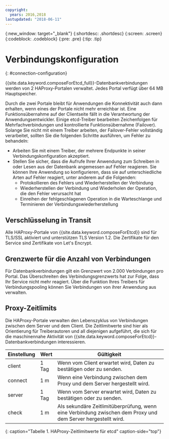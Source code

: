 ```yaml
---
copyright:
  years: 2016,2018
lastupdated: "2018-06-11"
---
```


{:new_window: target="_blank"}
{:shortdesc: .shortdesc}
{:screen: .screen}
{:codeblock: .codeblock}
{:pre: .pre}
{:tip: .tip}

# Verbindungskonfiguration
{: #connection-configuration}

{{site.data.keyword.composeForEtcd_full}}-Datenbankverbindungen werden von 2 HAProxy-Portalen verwaltet. Jedes Portal verfügt über 64 MB Hauptspeicher.

Durch die zwei Portale bleibt für Anwendungen die Konnektivität auch dann erhalten, wenn eines der Portale nicht mehr erreichbar ist. Eine Funktionsübernahme auf der Clientseite fällt in die Verantwortung der Anwendungsentwickler. Einige etcd-Treiber bearbeiten Zeichenfolgen für Mehrfachverbindungen und kontrollierte Funktionsübernahme (Failover). Solange Sie nicht mit einem Treiber arbeiten, der Failover-Fehler vollständig verarbeitet, sollten Sie die folgenden Schritte ausführen, um Fehler zu behandeln:

* Arbeiten Sie mit einem Treiber, der mehrere Endpunkte in seiner Verbindungskonfiguration akzeptiert.
* Stellen Sie sicher, dass die Aufrufe Ihrer Anwendung zum Schreiben in oder Lesen aus der Datenbank angemessen auf Fehler reagieren. Sie können Ihre Anwendung so konfigurieren, dass sie auf unterschiedliche Arten auf Fehler reagiert, unter anderem auf die Folgenden:
  - Protokollieren des Fehlers und Wiederherstellen der Verbindung
  - Wiederherstellen der Verbindung und Wiederholen der Operation, die den Fehler verursacht hat
  - Einreihen der fehlgeschlagenen Operation in die Warteschlange und Terminieren der Verbindungswiederherstellung

## Verschlüsselung in Transit

Alle HAProxy-Portale von {{site.data.keyword.composeForEtcd}} sind für TLS/SSL aktiviert und unterstützen TLS Version 1.2. Die Zertifikate für den Service sind Zertifikate von Let's Encrypt.

## Grenzwerte für die Anzahl von Verbindungen

Für Datenbankverbindungen gilt ein Grenzwert von 2.000 Verbindungen pro Portal. Das Überschreiten des Verbindungsgrenzwerts hat zur Folge, dass Ihr Service nicht mehr reagiert. Über die Funktion Ihres Treibers für Verbindungspooling können Sie Verbindungen von ihrer Anwendung aus verwalten.

## Proxy-Zeitlimits

Die HAProxy-Portale verwalten den Lebenszyklus von Verbindungen zwischen dem Server und dem Client. Die Zeitlimitwerte sind hier als Orientierung für Treiberautoren und all diejenigen aufgeführt, die sich für die maschinennahe Aktivität von {{site.data.keyword.composeForEtcd}}-Datenbankverbindungen interessieren.

Einstellung | Wert | Gültigkeit
----------|-----------|-----------
client | 1 Tag | Wenn vom Client erwartet wird, Daten zu bestätigen oder zu senden.
connect | 1 m | Wenn eine Verbindung zwischen dem Proxy und dem Server hergestellt wird.
server | 1 Tag | Wenn vom Server erwartet wird, Daten zu bestätigen oder zu senden.
check | 1 m | Als sekundäre Zeitlimitüberprüfung, wenn eine Verbindung zwischen dem Proxy und dem Server hergestellt wird.
{: caption="Tabelle 1. HAProxy-Zeitlimitwerte für etcd" caption-side="top"}
